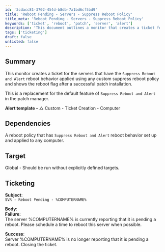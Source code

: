 ```yaml
---
id: '3cdacc81-3702-454d-b8db-7a1bd6cf5bd9'
title: 'Reboot Pending - Servers - Suppress Reboot Policy'
title_meta: 'Reboot Pending - Servers - Suppress Reboot Policy'
keywords: ['ticket', 'reboot', 'patch', 'server', 'alert']
description: 'This document outlines a monitor that creates a ticket for servers with the Suppress Reboot and Alert reboot behavior applied. It details how the monitor functions after a successful patch installation, replacing the default feature in the patch manager.'
tags: ['ticketing']
draft: false
unlisted: false
---
```


## Summary

This monitor creates a ticket for the servers that have the `Suppress Reboot and Alert` reboot behavior applied using any custom suppress reboot policy and shows the reboot flag after a successful patch installation.

This is a replacement for the default feature of `Suppress Reboot and Alert` in the patch manager.

**Alert template -** △ Custom - Ticket Creation - Computer

## Dependencies

A reboot policy that has `Suppress Reboot and Alert` reboot behavior set up and applied to any computer.

## Target

Global - Should be run without explicitly defined targets.

## Ticketing

**Subject:**  
`SVR - Reboot Pending - %COMPUTERNAME%`

**Body:**  
**Failure:**  
The server %COMPUTERNAME% is currently reporting that it is pending a reboot. Please schedule a time to reboot this server when possible.

**Success:**  
Server %COMPUTERNAME% is no longer reporting that it is pending a reboot. Closing the ticket.




